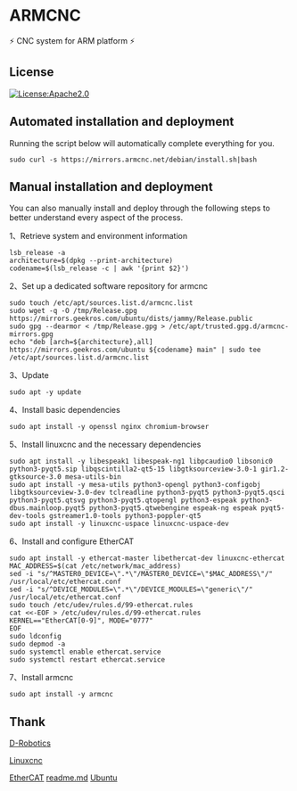 # ARMCNC

⚡ CNC system for ARM platform ⚡

## License

[![License:Apache2.0](https://img.shields.io/badge/License-Apache2.0-yellow.svg)](https://opensource.org/licenses/Apache2.0)

## Automated installation and deployment

Running the script below will automatically complete everything for you.

```shell
sudo curl -s https://mirrors.armcnc.net/debian/install.sh|bash
```

## Manual installation and deployment

You can also manually install and deploy through the following steps to better understand every aspect of the process.

1、Retrieve system and environment information

```shell
lsb_release -a
architecture=$(dpkg --print-architecture)
codename=$(lsb_release -c | awk '{print $2}')
```

2、Set up a dedicated software repository for armcnc

```shell
sudo touch /etc/apt/sources.list.d/armcnc.list
sudo wget -q -O /tmp/Release.gpg https://mirrors.geekros.com/ubuntu/dists/jammy/Release.public
sudo gpg --dearmor < /tmp/Release.gpg > /etc/apt/trusted.gpg.d/armcnc-mirrors.gpg
echo "deb [arch=${architecture},all] https://mirrors.geekros.com/ubuntu ${codename} main" | sudo tee /etc/apt/sources.list.d/armcnc.list
```

3、Update

```shell
sudo apt -y update
```

4、Install basic dependencies

```shell
sudo apt install -y openssl nginx chromium-browser
```

5、Install linuxcnc and the necessary dependencies

```shell
sudo apt install -y libespeak1 libespeak-ng1 libpcaudio0 libsonic0 python3-pyqt5.sip libqscintilla2-qt5-15 libgtksourceview-3.0-1 gir1.2-gtksource-3.0 mesa-utils-bin
sudo apt install -y mesa-utils python3-opengl python3-configobj libgtksourceview-3.0-dev tclreadline python3-pyqt5 python3-pyqt5.qsci python3-pyqt5.qtsvg python3-pyqt5.qtopengl python3-espeak python3-dbus.mainloop.pyqt5 python3-pyqt5.qtwebengine espeak-ng espeak pyqt5-dev-tools gstreamer1.0-tools python3-poppler-qt5
sudo apt install -y linuxcnc-uspace linuxcnc-uspace-dev
```

6、Install and configure EtherCAT

```shell
sudo apt install -y ethercat-master libethercat-dev linuxcnc-ethercat
MAC_ADDRESS=$(cat /etc/network/mac_address)
sed -i "s/^MASTER0_DEVICE=\".*\"/MASTER0_DEVICE=\"$MAC_ADDRESS\"/" /usr/local/etc/ethercat.conf
sed -i "s/^DEVICE_MODULES=\".*\"/DEVICE_MODULES=\"generic\"/" /usr/local/etc/ethercat.conf
sudo touch /etc/udev/rules.d/99-ethercat.rules
cat <<-EOF > /etc/udev/rules.d/99-ethercat.rules
KERNEL=="EtherCAT[0-9]", MODE="0777"
EOF
sudo ldconfig
sudo depmod -a
sudo systemctl enable ethercat.service
sudo systemctl restart ethercat.service
```

7、Install armcnc

```shell
sudo apt install -y armcnc
```

## Thank

[D-Robotics](https://github.com/d-robotics)

[Linuxcnc](https://github.com/LinuxCNC/linuxcnc)

[EtherCAT](https://download.opensuse.org/repositories/science:/EtherLab/Debian_12/arm64/)
[readme.md](readme.md)
[Ubuntu](https://github.com/ubuntu)
